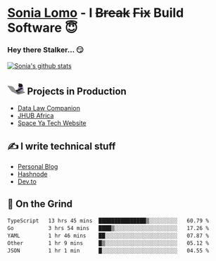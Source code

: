 # [Sonia Lomo](https://sonylomo.github.io/) - I ~~Break~~ ~~Fix~~ Build Software 😇
### Hey there Stalker... 😏 

<a href="https://github.com/sonylomo/github-readme-stats">
  <img align="center" src="https://media.giphy.com/media/lU05nFSW6Y2A/giphy.gif" alt="Sonia's github stats" />
</a>

## <img src="assets/devcat.gif" width="40"> Projects in Production
- [Data Law Companion](https://datalawcompanion.org/)
- [JHUB Africa](https://jhubafrica.com/)
- [Space Ya Tech Website](https://www.spaceyatech.com/)

## ✍️ I write technical stuff
- [Personal Blog](https://sonylomo-github-io.vercel.app/blog)
- [Hashnode](https://sonylomo.hashnode.dev/)
- [Dev.to](https://dev.to/sonylomo)

## 🤡 On the Grind
<!--START_SECTION:waka-->

```txt
TypeScript   13 hrs 45 mins  ███████████████▒░░░░░░░░░   60.79 %
Go           3 hrs 54 mins   ████▒░░░░░░░░░░░░░░░░░░░░   17.26 %
YAML         1 hr 46 mins    ██░░░░░░░░░░░░░░░░░░░░░░░   07.87 %
Other        1 hr 9 mins     █▒░░░░░░░░░░░░░░░░░░░░░░░   05.12 %
JSON         1 hr 1 min      █░░░░░░░░░░░░░░░░░░░░░░░░   04.55 %
```

<!--END_SECTION:waka-->
